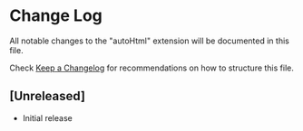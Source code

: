 # Change Log

All notable changes to the "autoHtml" extension will be documented in this file.

Check [Keep a Changelog](http://keepachangelog.com/) for recommendations on how to structure this file.

## [Unreleased]

- Initial release